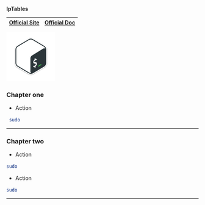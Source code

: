 **IpTables**

| [Official Site ](https://example.com/) | [Official Doc](http://example.com/) |
| :---: | :---: |

![](../logos/Bash-v1-128x128.png)

### Chapter one

+ Action
```bash
 sudo 
```
***

### Chapter two

+ Action
```bash
sudo 
```

+ Action
```bash
sudo 
```

***
